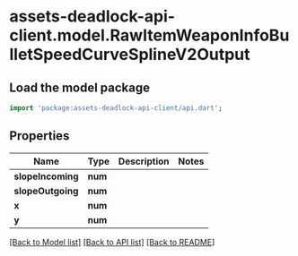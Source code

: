 # assets-deadlock-api-client.model.RawItemWeaponInfoBulletSpeedCurveSplineV2Output

## Load the model package
```dart
import 'package:assets-deadlock-api-client/api.dart';
```

## Properties
Name | Type | Description | Notes
------------ | ------------- | ------------- | -------------
**slopeIncoming** | **num** |  | 
**slopeOutgoing** | **num** |  | 
**x** | **num** |  | 
**y** | **num** |  | 

[[Back to Model list]](../README.md#documentation-for-models) [[Back to API list]](../README.md#documentation-for-api-endpoints) [[Back to README]](../README.md)


